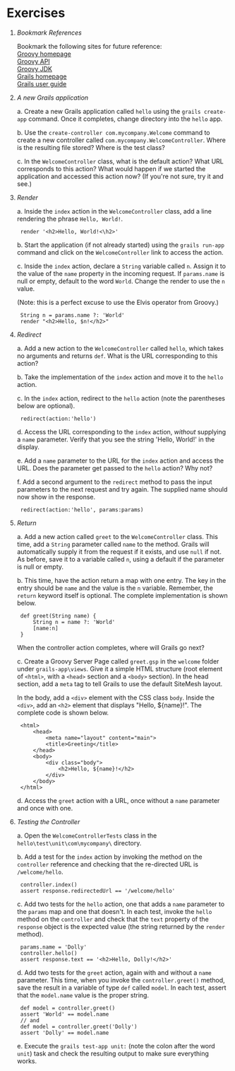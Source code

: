 Exercises
==========

1. *Bookmark References*
    
    Bookmark the following sites for future reference:  
        [Groovy homepage](http://groovy.codehaus.org)  
        [Groovy API](http://groovy.codehaus.org/gapi/)  
        [Groovy JDK](http://groovy.codehaus.org/groovy-jdk/)  
        [Grails homepage](http://grails.org/)  
        [Grails user guide](http://grails.org/doc/latest/)
        
2. *A new Grails application*

    a. Create a new Grails application called `hello` using the `grails create-app` command. Once it completes, change directory into the `hello` app.
    
    b. Use the `create-controller com.mycompany.Welcome` command to create a new controller called `com.mycompany.WelcomeController`. Where is the resulting file stored? Where is the test class?
    
    c. In the `WelcomeController` class, what is the default action? What URL corresponds to this action? What would happen if we started the application and accessed this action now? (If you're not sure, try it and see.)
    
3. *Render*

    a. Inside the `index` action in the `WelcomeController` class, add a line rendering the phrase `Hello, World!`.
    
        render '<h2>Hello, World!<\h2>'
    
    b. Start the application (if not already started) using the `grails run-app` command and click on the `WelcomeController` link to access the action.
    
    c. Inside the `index` action, declare a `String` variable called `n`. Assign it to the value of the `name` property in the incoming request. If `params.name` is null or empty, default to the word `World`. Change the render to use the `n` value.
    
    (Note: this is a perfect excuse to use the Elvis operator from Groovy.)
    
        String n = params.name ?: 'World'
        render "<h2>Hello, $n!</h2>"

4. *Redirect*

    a. Add a new action to the `WelcomeController` called `hello`, which takes no arguments and returns `def`. What is the URL corresponding to this action?
    
    b. Take the implementation of the `index` action and move it to the `hello` action.
    
    c. In the `index` action, redirect to the `hello` action (note the parentheses below are optional).
    
        redirect(action:'hello')
        
    d. Access the URL corresponding to the `index` action, _without_ supplying a `name` parameter. Verify that you see the string 'Hello, World!' in the display.
    
    e. Add a `name` parameter to the URL for the `index` action and access the URL. Does the parameter get passed to the `hello` action? Why not?
    
    f. Add a second argument to the `redirect` method to pass the input parameters to the next request and try again. The supplied name should now show in the response.
    
        redirect(action:'hello', params:params)
        
5. *Return*

    a. Add a new action called `greet` to the `WelcomeController` class. This time, add a `String` parameter called `name` to the method. Grails will automatically supply it from the request if it exists, and use `null` if not. As before, save it to a variable called `n`, using a default if the parameter is null or empty.
    
    b. This time, have the action return a map with one entry. The key in the entry should be `name` and the value is the `n` variable. Remember, the `return` keyword itself is optional. The complete implementation is shown below.
    
        def greet(String name) {
            String n = name ?: 'World'
            [name:n]
        }
        
    When the controller action completes, where will Grails go next?
        
    c. Create a Groovy Server Page called `greet.gsp` in the `welcome` folder under `grails-app\views`. Give it a simple HTML structure (root element of `<html>`, with a `<head>` section and a `<body>` section). In the head section, add a `meta` tag to tell Grails to use the default SiteMesh layout.
        
    In the body, add a `<div>` element with the CSS class `body`. Inside the `<div>`, add an `<h2>` element that displays "Hello, ${name}!".  The complete code is shown below.
        
        <html>
            <head>
                <meta name="layout" content="main">
                <title>Greeting</title>
            </head>
            <body>
                <div class="body">
                    <h2>Hello, ${name}!</h2>
                </div>
            </body>
        </html>
        
    d. Access the `greet` action with a URL, once without a `name` parameter and once with one.
    
6. *Testing the Controller*

    a. Open the `WelcomeControllerTests` class in the `hello\test\unit\com\mycompany\` directory.
    
    b. Add a test for the `index` action by invoking the method on the `controller` reference and checking that the re-directed URL is `/welcome/hello`.
    
        controller.index()
        assert response.redirectedUrl == '/welcome/hello'
    
    c. Add two tests for the `hello` action, one that adds a `name` parameter to the `params` map and one that doesn't. In each test, invoke the `hello` method on the `controller` and check that the `text` property of the `response` object is the expected value (the string returned by the `render` method).
    
        params.name = 'Dolly'
        controller.hello()
        assert response.text == '<h2>Hello, Dolly!</h2>'
    
    d. Add two tests for the `greet` action, again with and without a `name` parameter. This time, when you invoke the `controller.greet()` method, save the result in a variable of type `def` called `model`. In each test, assert that the `model.name` value is the proper string.
    
        def model = controller.greet()
        assert 'World' == model.name
        // and 
        def model = controller.greet('Dolly')
        assert 'Dolly' == model.name 
    
    e. Execute the `grails test-app unit:` (note the colon after the word `unit`) task and check the resulting output to make sure everything works.